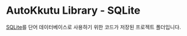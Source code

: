 # AutoKkutu Library - SQLite

[SQLite](https://www.sqlite.org/)를 단어 데이터베이스로 사용하기 위한 코드가 저장된 프로젝트 폴더입니다.
